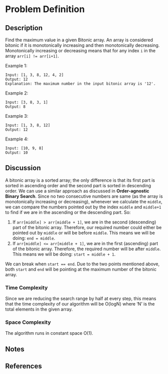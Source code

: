 # Problem Definition

## Description

Find the maximum value in a given Bitonic array. An array is considered bitonic if it is monotonically increasing and then monotonically decreasing. Monotonically increasing or decreasing means that for any index `i` in the array `arr[i] != arr[i+1]`.

Example 1:

```plaintext
Input: [1, 3, 8, 12, 4, 2]
Output: 12
Explanation: The maximum number in the input bitonic array is '12'.
```

Example 2:

```plaintext
Input: [3, 8, 3, 1]
Output: 8
```

Example 3:

```plaintext
Input: [1, 3, 8, 12]
Output: 12
```

Example 4:

```plaintext
Input: [10, 9, 8]
Output: 10
```

## Discussion

A bitonic array is a sorted array; the only difference is that its first part is sorted in ascending order and the second part is sorted in descending order. We can use a similar approach as discussed in **Order-agnostic Binary Search**. Since no two consecutive numbers are same (as the array is monotonically increasing or decreasing), whenever we calculate the `middle`, we can compare the numbers pointed out by the index `middle` and `middle+1` to find if we are in the ascending or the descending part. So:

1. If `arr[middle] > arr[middle + 1]`, we are in the second (descending) part of the bitonic array. Therefore, our required number could either be pointed out by `middle` or will be before `middle`. This means we will be doing: `end = middle`.
2. If `arr[middle] <= arr[middle + 1]`, we are in the first (ascending) part of the bitonic array. Therefore, the required number will be after `middle`. This means we will be doing: `start = middle + 1`.

We can break when `start == end`. Due to the two points mentioned above, both `start` and `end` will be pointing at the maximum number of the bitonic array.

### Time Complexity

Since we are reducing the search range by half at every step, this means that the time complexity of our algorithm will be O(logN) where ‘N’ is the total elements in the given array.

### Space Complexity

The algorithm runs in constant space O(1).

## Notes

## References

